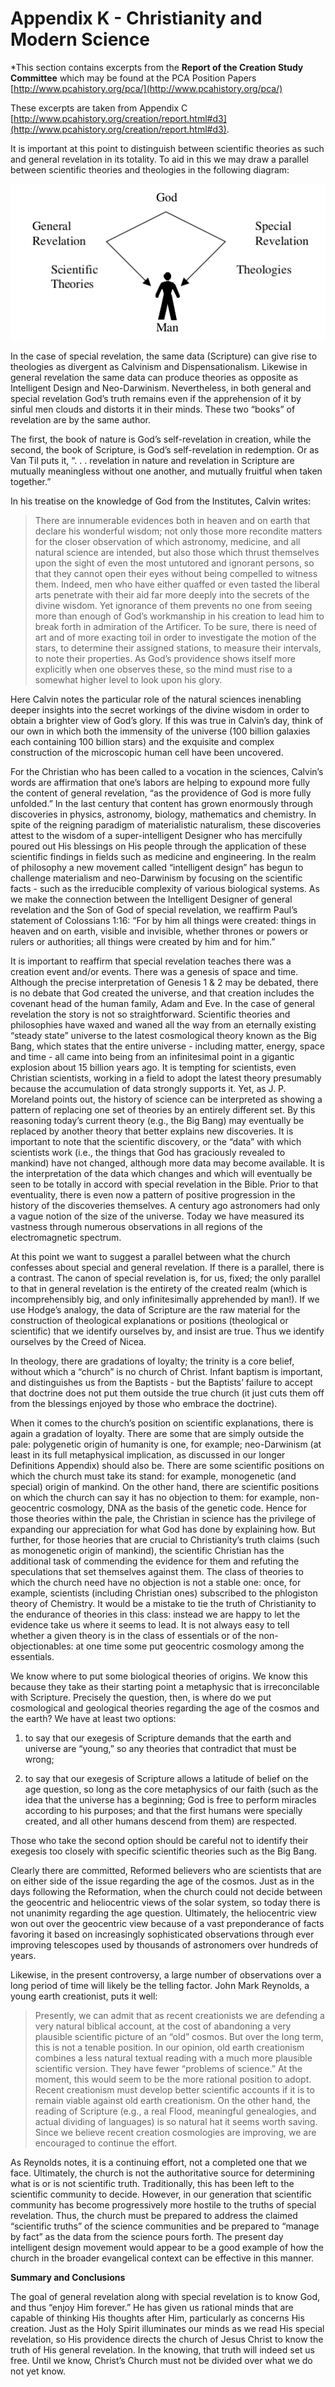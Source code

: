 # Appendix K - Christianity and Modern Science

*This section contains excerpts from the **Report of the Creation Study Committee** which may be found at the PCA Position Papers [http://www.pcahistory.org/pca/](http://www.pcahistory.org/pca/)

These excerpts are taken from Appendix C [http://www.pcahistory.org/creation/report.html#d3](http://www.pcahistory.org/creation/report.html#d3).

It is important at this point to distinguish between scientific theories as such and general revelation in its totality. To aid in this we may draw a parallel between scientific theories and theologies in the following diagram:

![](media/image1.png)

In the case of special revelation, the same data (Scripture) can give rise to theologies as divergent as Calvinism and Dispensationalism. Likewise in general revelation the same data can produce theories as opposite as Intelligent Design and Neo-Darwinism. Nevertheless, in both general and special revelation God’s truth remains even if the apprehension of it by sinful men clouds and distorts it in their minds. These two “books” of revelation are by the same author.

The first, the book of nature is God’s self-revelation in creation, while the second, the book of Scripture, is God’s self-revelation in redemption. Or as Van Til puts it, “. . . revelation in nature and revelation in Scripture are mutually meaningless without one another, and mutually fruitful when taken together.”

In his treatise on the knowledge of God from the Institutes, Calvin writes:

> There are innumerable evidences both in heaven and on earth that declare his wonderful wisdom; not only those more recondite matters for the closer observation of which astronomy, medicine, and all natural science are intended, but also those which thrust themselves upon the sight of even the most untutored and ignorant persons, so that they cannot open their eyes without being compelled to witness them. Indeed, men who have either quaffed or even tasted the liberal arts penetrate with their aid far more deeply into the secrets of the divine wisdom. Yet ignorance of them prevents no one from seeing more than enough of God’s workmanship in his creation to lead him to break forth in admiration of the Artificer. To be sure, there is need of art and of more exacting toil in order to investigate the motion of the stars, to determine their assigned stations, to measure their intervals, to note their properties. As God’s providence shows itself more explicitly when one observes these, so the mind must rise to a somewhat higher level to look upon his glory.

Here Calvin notes the particular role of the natural sciences inenabling deeper insights into the secret workings of the divine wisdom in order to obtain a brighter view of God’s glory. If this was true in Calvin’s day, think of our own in which both the immensity of the universe (100 billion galaxies each containing 100 billion stars) and the exquisite and complex construction of the microscopic human cell have been uncovered.

For the Christian who has been called to a vocation in the sciences, Calvin’s words are affirmation that one’s labors are helping to expound more fully the content of general revelation, “as the providence of God is more fully unfolded.” In the last century that content has grown enormously through discoveries in physics, astronomy, biology, mathematics and chemistry. In spite of the reigning paradigm of materialistic naturalism, these discoveries attest to the wisdom of a super-intelligent Designer who has mercifully poured out His blessings on His people through the application of these scientific findings in fields such as medicine and engineering. In the realm of philosophy a new movement called “intelligent design” has begun to challenge materialism and neo-Darwinism by focusing on the scientific facts - such as the irreducible complexity of various biological systems. As we make the connection between the Intelligent Designer of general revelation and the Son of God of special revelation, we reaffirm Paul’s statement of Colossians 1:16: “For by him all things were created: things in heaven and on earth, visible and invisible, whether thrones or powers or rulers or authorities; all things were created by him and for him.”

It is important to reaffirm that special revelation teaches there was a creation event and/or events. There was a genesis of space and time. Although the precise interpretation of Genesis 1 & 2 may be debated, there is no debate that God created the universe, and that creation includes the covenant head of the human family, Adam and Eve. In the case of general revelation the story is not so straightforward. Scientific theories and philosophies have waxed and waned all the way from an eternally existing “steady state” universe to the latest cosmological theory known as the Big Bang, which states that the entire universe - including matter, energy, space and time - all came into being from an infinitesimal point in a gigantic explosion about 15 billion years ago. It is tempting for scientists, even Christian scientists, working in a field to adopt the latest theory presumably because the accumulation of data strongly supports it. Yet, as J. P. Moreland points out, the history of science can be interpreted as showing a pattern of replacing one set of theories by an entirely different set. By this reasoning today’s current theory (e.g., the Big Bang) may eventually be replaced by another theory that better explains new discoveries. It is important to note that the scientific discovery, or the “data” with which scientists work (i.e., the things that God has graciously revealed to mankind) have not changed, although more data may become available. It is the interpretation of the data which changes and which will eventually be seen to be totally in accord with special revelation in the Bible. Prior to that eventuality, there is even now a pattern of positive progression in the history of the discoveries themselves. A century ago astronomers had only a vague notion of the size of the universe. Today we have measured its vastness through numerous observations in all regions of the electromagnetic spectrum.

At this point we want to suggest a parallel between what the church confesses about special and general revelation. If there is a parallel, there is a contrast. The canon of special revelation is, for us, fixed; the only parallel to that in general revelation is the entirety of the created realm (which is incomprehensibly big, and only infinitesimally apprehended by man!). If we use Hodge’s analogy, the data of Scripture are the raw material for the construction of theological explanations or positions (theological or scientific) that we identify ourselves by, and insist are true. Thus we identify ourselves by the Creed of Nicea.

In theology, there are gradations of loyalty; the trinity is a core belief, without which a “church” is no church of Christ. Infant baptism is important, and distinguishes us from the Baptists - but the Baptists’ failure to accept that doctrine does not put them outside the true church (it just cuts them off from the blessings enjoyed by those who embrace the doctrine).

When it comes to the church’s position on scientific explanations, there is again a gradation of loyalty. There are some that are simply outside the pale: polygenetic origin of humanity is one, for example; neo-Darwinism (at least in its full metaphysical implication, as discussed in our longer Definitions Appendix) should also be. There are some scientific positions on which the church must take its stand: for example, monogenetic (and special) origin of mankind. On the other hand, there are scientific positions on which the church can say it has no objection to them: for example, non-geocentric cosmology, DNA as the basis of the genetic code. Hence for those theories within the pale, the Christian in science has the privilege of expanding our appreciation for what God has done by explaining how. But further, for those heories that are crucial to Christianity’s truth claims (such as monogenetic origin of mankind), the scientific Christian has the additional task of commending the evidence for them and refuting the speculations that set themselves against them. The class of theories to which the church need have no objection is not a stable one: once, for example, scientists (including Christian ones) subscribed to the phlogiston theory of Chemistry. It would be a mistake to tie the truth of Christianity to the endurance of theories in this class: instead we are happy to let the evidence take us where it seems to lead. It is not always easy to tell whether a given theory is in the class of essentials or of the non-objectionables: at one time some put geocentric cosmology among the essentials.

We know where to put some biological theories of origins. We know this because they take as their starting point a metaphysic that is irreconcilable with Scripture. Precisely the question, then, is where do we put cosmological and geological theories regarding the age of the cosmos and the earth? We have at least two options:

1. to say that our exegesis of Scripture demands that the earth and universe are “young,” so any theories that contradict that must be wrong;

2. to say that our exegesis of Scripture allows a latitude of belief on the age question, so long as the core metaphysics of our faith (such as the idea that the universe has a beginning; God is free to perform miracles according to his purposes; and that the first humans were specially created, and all other humans descend from them) are respected.

Those who take the second option should be careful not to identify their exegesis too closely with specific scientific theories such as the Big Bang.

Clearly there are committed, Reformed believers who are scientists that are on either side of the issue regarding the age of the cosmos. Just as in the days following the Reformation, when the church could not decide between the geocentric and heliocentric views of the solar system, so today there is not unanimity regarding the age question. Ultimately, the heliocentric view won out over the geocentric view because of a vast preponderance of facts favoring it based on increasingly sophisticated observations through ever improving telescopes used by thousands of astronomers over hundreds of years.

Likewise, in the present controversy, a large number of observations over a long period of time will likely be the telling factor. John Mark Reynolds, a young earth creationist, puts it well:

> Presently, we can admit that as recent creationists we are defending a very natural biblical account, at the cost of abandoning a very plausible scientific picture of an “old” cosmos. But over the long term, this is not a tenable position. In our opinion, old earth creationism combines a less natural textual reading with a much more plausible scientific version. They have fewer “problems of science.” At the moment, this would seem to be the more rational position to adopt. Recent creationism must develop better scientific accounts if it is to remain viable against old earth creationism. On the other hand, the reading of Scripture (e.g., a real Flood, meaningful
genealogies, and actual dividing of languages) is so natural hat it seems worth saving. Since we believe recent creation cosmologies are improving, we are encouraged to continue the effort.

As Reynolds notes, it is a continuing effort, not a completed one that we face. Ultimately, the church is not the authoritative source for determining what is or is not scientific truth. Traditionally, this has been left to the scientific community to decide. However, in our generation that scientific community has become progressively more hostile to the truths of special revelation. Thus, the church must be prepared to address the claimed “scientific truths” of the science communities and be prepared to “manage by fact” as the data from the science pours forth. The present day intelligent design movement would appear to be a good example of how the church in the broader evangelical context can be effective in this manner.

**Summary and Conclusions**

The goal of general revelation along with special revelation is to know God, and thus “enjoy Him forever.” He has given us rational minds that are capable of thinking His thoughts after Him, particularly as concerns His creation. Just as the Holy Spirit illuminates our minds as we read His special revelation, so His providence directs the church of Jesus Christ to know the truth of His general revelation. In the knowing, that truth will indeed set us free. Until we know, Christ’s Church must not be divided over what we do not yet know.
